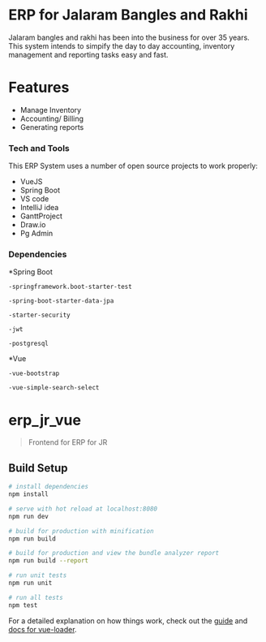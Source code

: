 # ERP for Jalaram Bangles and Rakhi
Jalaram bangles and rakhi has been into the business for over 35 years. This system intends to simpify the day to day accounting, inventory management and reporting tasks easy and fast.

# Features

  - Manage Inventory
  - Accounting/ Billing
  - Generating reports
### Tech and Tools

This ERP System  uses a number of open source projects to work properly:

* VueJS
* Spring Boot
* VS code
* IntelliJ idea
* GanttProject
* Draw.io
* Pg Admin

### Dependencies

*Spring Boot

    -springframework.boot-starter-test
    
    -spring-boot-starter-data-jpa
    
    -starter-security
    
    -jwt
    
    -postgresql
*Vue

    -vue-bootstrap
    
    -vue-simple-search-select
    
# erp_jr_vue

> Frontend for ERP for JR

## Build Setup

``` bash
# install dependencies
npm install

# serve with hot reload at localhost:8080
npm run dev

# build for production with minification
npm run build

# build for production and view the bundle analyzer report
npm run build --report

# run unit tests
npm run unit

# run all tests
npm test
```

For a detailed explanation on how things work, check out the [guide](http://vuejs-templates.github.io/webpack/) and [docs for vue-loader](http://vuejs.github.io/vue-loader).
